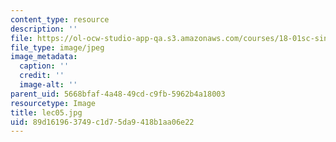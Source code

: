 ```yaml
---
content_type: resource
description: ''
file: https://ol-ocw-studio-app-qa.s3.amazonaws.com/courses/18-01sc-single-variable-calculus-fall-2010/89d161963749c1d75da9418b1aa06e22_lec05.jpg
file_type: image/jpeg
image_metadata:
  caption: ''
  credit: ''
  image-alt: ''
parent_uid: 5668bfaf-4a48-49cd-c9fb-5962b4a18003
resourcetype: Image
title: lec05.jpg
uid: 89d16196-3749-c1d7-5da9-418b1aa06e22
---
```

